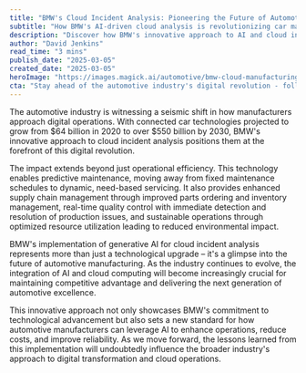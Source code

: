 ```yaml
---
title: "BMW's Cloud Incident Analysis: Pioneering the Future of Automotive Manufacturing"
subtitle: "How BMW's AI-driven cloud analysis is revolutionizing car manufacturing"
description: "Discover how BMW's innovative approach to AI and cloud incident analysis is setting new standards in automotive manufacturing. From predictive maintenance and optimized supply chains to sustainable operations, explore the cutting-edge technologies transforming the industry."
author: "David Jenkins"
read_time: "3 mins"
publish_date: "2025-03-05"
created_date: "2025-03-05"
heroImage: "https://images.magick.ai/automotive/bmw-cloud-manufacturing.jpg"
cta: "Stay ahead of the automotive industry's digital revolution - follow us on LinkedIn for the latest insights on AI and cloud innovation in manufacturing."
---
```


The automotive industry is witnessing a seismic shift in how manufacturers approach digital operations. With connected car technologies projected to grow from $64 billion in 2020 to over $550 billion by 2030, BMW's innovative approach to cloud incident analysis positions them at the forefront of this digital revolution.

The impact extends beyond just operational efficiency. This technology enables predictive maintenance, moving away from fixed maintenance schedules to dynamic, need-based servicing. It also provides enhanced supply chain management through improved parts ordering and inventory management, real-time quality control with immediate detection and resolution of production issues, and sustainable operations through optimized resource utilization leading to reduced environmental impact.

BMW's implementation of generative AI for cloud incident analysis represents more than just a technological upgrade – it's a glimpse into the future of automotive manufacturing. As the industry continues to evolve, the integration of AI and cloud computing will become increasingly crucial for maintaining competitive advantage and delivering the next generation of automotive excellence.

This innovative approach not only showcases BMW's commitment to technological advancement but also sets a new standard for how automotive manufacturers can leverage AI to enhance operations, reduce costs, and improve reliability. As we move forward, the lessons learned from this implementation will undoubtedly influence the broader industry's approach to digital transformation and cloud operations.